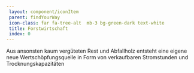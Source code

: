 ```yaml
---
 layout: component/iconItem
 parent: findYourWay
 icon-class: far fa-tree-alt  mb-3 bg-green-dark text-white
 title: Forstwirtschaft
 index: 0
---
```


Aus ansonsten kaum vergüteten Rest und Abfallholz entsteht eine eigene neue Wertschöpfungsquelle in Form von verkaufbaren Stromstunden und Trocknungskapazitäten